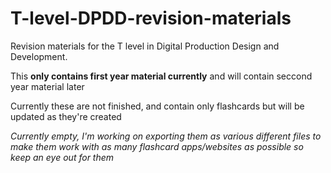 # T-level-DPDD-revision-materials
Revision materials for the T level in Digital Production Design and Development.

This **only contains first year material currently** and will contain seccond year material later

Currently these are not finished, and contain only flashcards but will be updated as they're created

*Currently empty, I'm working on exporting them as various different files to make them work with as many flashcard apps/websites as possible so keep an eye out for them*

